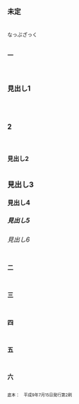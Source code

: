<!DOCTYPE html>
<html lang="ja">
<head>
<meta charset="utf-8" />
<link rel="stylesheet" type="text/css" href="style.css" />
<style>
@page {
	font-size: 0.71rem;
	width: auto;
	height: auto;
	size: auto;
	margin-top: 5rem;
	margin-bottom: 5.3rem;
	margin-left: 3.35rem;
	margin-right: 3.35rem;
}
html {
	font-size: 0.708em;
	line-height: 1.882;
}
h1 {
	font-size: 1.35rem;
	line-height: 5.646rem;
}
h2 {
	font-size: 1.177rem;
	line-height: 3.764rem;
}
.colophon, figcaption {
	font-size: 0.82rem;
}
.author {
	font-size: 1rem;
}
</style>
<style>
</style>
<title>不明</title>
</head>
<body>
<h1 class="title">未定</h1>
<div class="author">なっぷざっく</div>
<h2><a id="midashi10">一</a></h2>

# 見出し1 

# 2 

## 見出し2
### 見出し3
#### 見出し4
##### 見出し5
###### 見出し6


<h2><a id="midashi20">二</a></h2>




<h2><a id="midashi30">三</a></h2>



<h2><a id="midashi40">四</a></h2>



<h2><a id="midashi50">五</a></h2>




<h2><a id="midashi60">六</a></h2>



<p class="colophon">底本：　平成<span class="tcy">9</span>年<span class="tcy">7</span>月<span class="tcy">15</span>日発行第<span class="tcy">2</span>刷</p>
</body>
</html>
